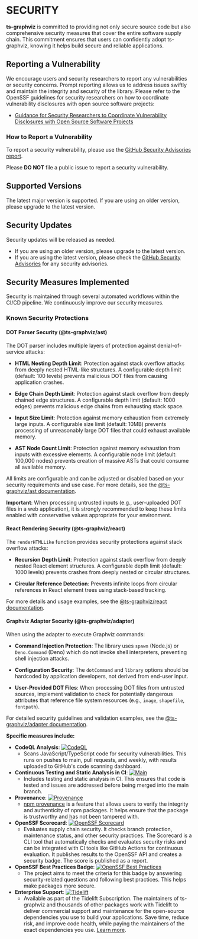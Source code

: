 # SECURITY

**ts-graphviz** is committed to providing not only secure source code but also comprehensive security measures that cover the entire software supply chain. This commitment ensures that users can confidently adopt ts-graphviz, knowing it helps build secure and reliable applications.

## Reporting a Vulnerability

We encourage users and security researchers to report any vulnerabilities or security concerns. Prompt reporting allows us to address issues swiftly and maintain the integrity and security of the library.
Please refer to the OpenSSF guidelines for security researchers on how to coordinate vulnerability disclosures with open source software projects:

- [Guidance for Security Researchers to Coordinate Vulnerability Disclosures with Open Source Software Projects](https://github.com/ossf/oss-vulnerability-guide/blob/main/finder-guide.md#readme)

### How to Report a Vulnerability

To report a security vulnerability, please use the
[GitHub Security Advisories report](https://github.com/ts-graphviz/ts-graphviz/security/advisories/new).

Please **DO NOT** file a public issue to report a security vulnerability.

## Supported Versions

The latest major version is supported. If you are using an older version, please upgrade to the latest version.

## Security Updates

Security updates will be released as needed.

- If you are using an older version, please upgrade to the latest version.
- If you are using the latest version, please check the [GitHub Security Advisories](https://github.com/ts-graphviz/ts-graphviz/security/advisories) for any security advisories.

## Security Measures Implemented

Security is maintained through several automated workflows within the CI/CD pipeline. We continuously improve our security measures.

### Known Security Protections

#### DOT Parser Security (@ts-graphviz/ast)

The DOT parser includes multiple layers of protection against denial-of-service attacks:

- **HTML Nesting Depth Limit**: Protection against stack overflow attacks from deeply nested HTML-like structures. A configurable depth limit (default: 100 levels) prevents malicious DOT files from causing application crashes.

- **Edge Chain Depth Limit**: Protection against stack overflow from deeply chained edge structures. A configurable depth limit (default: 1000 edges) prevents malicious edge chains from exhausting stack space.

- **Input Size Limit**: Protection against memory exhaustion from extremely large inputs. A configurable size limit (default: 10MB) prevents processing of unreasonably large DOT files that could exhaust available memory.

- **AST Node Count Limit**: Protection against memory exhaustion from inputs with excessive elements. A configurable node limit (default: 100,000 nodes) prevents creation of massive ASTs that could consume all available memory.

All limits are configurable and can be adjusted or disabled based on your security requirements and use case. For more details, see the [@ts-graphviz/ast documentation](./packages/ast/README.md#parser-options).

**Important**: When processing untrusted inputs (e.g., user-uploaded DOT files in a web application), it is strongly recommended to keep these limits enabled with conservative values appropriate for your environment.

#### React Rendering Security (@ts-graphviz/react)

The `renderHTMLLike` function provides security protections against stack overflow attacks:

- **Recursion Depth Limit**: Protection against stack overflow from deeply nested React element structures. A configurable depth limit (default: 1000 levels) prevents crashes from deeply nested or circular structures.

- **Circular Reference Detection**: Prevents infinite loops from circular references in React element trees using stack-based tracking.

For more details and usage examples, see the [@ts-graphviz/react documentation](./packages/react/README.md#security-options).

#### Graphviz Adapter Security (@ts-graphviz/adapter)

When using the adapter to execute Graphviz commands:

- **Command Injection Protection**: The library uses `spawn` (Node.js) or `Deno.Command` (Deno) which do not invoke shell interpreters, preventing shell injection attacks.

- **Configuration Security**: The `dotCommand` and `library` options should be hardcoded by application developers, not derived from end-user input.

- **User-Provided DOT Files**: When processing DOT files from untrusted sources, implement validation to check for potentially dangerous attributes that reference file system resources (e.g., `image`, `shapefile`, `fontpath`).

For detailed security guidelines and validation examples, see the [@ts-graphviz/adapter documentation](./packages/adapter/README.md#security-considerations).

**Specific measures include:**

- **CodeQL Analysis**: [![CodeQL](https://github.com/ts-graphviz/ts-graphviz/actions/workflows/codeql-analysis.yml/badge.svg)](https://github.com/ts-graphviz/ts-graphviz/actions/workflows/codeql-analysis.yml)
  - Scans JavaScript/TypeScript code for security vulnerabilities. This runs on pushes to main, pull requests, and weekly, with results uploaded to GitHub's code scanning dashboard.
- **Continuous Testing and Static Analysis in CI**: [![Main](https://github.com/ts-graphviz/ts-graphviz/actions/workflows/main.yaml/badge.svg)](https://github.com/ts-graphviz/ts-graphviz/actions/workflows/main.yaml)
  - Includes testing and static analysis in CI. This ensures that code is tested and issues are addressed before being merged into the main branch.
- **Provenance**: [![Provenance](https://img.shields.io/badge/npm_package-provenanced-green)](https://www.npmjs.com/package/ts-graphviz)
  - [npm provenance](https://docs.npmjs.com/generating-provenance-statements) is a feature that allows users to verify the integrity and authenticity of npm packages. It helps ensure that the package is trustworthy and has not been tampered with.
- **OpenSSF Scorecard**: [![OpenSSF Scorecard](https://api.scorecard.dev/projects/github.com/ts-graphviz/ts-graphviz/badge)](https://scorecard.dev/viewer/?uri=github.com/ts-graphviz/ts-graphviz)
  - Evaluates supply chain security. It checks branch protection, maintenance status, and other security practices. The Scorecard is a CLI tool that automatically checks and evaluates security risks and can be integrated with CI tools like GitHub Actions for continuous evaluation. It publishes results to the OpenSSF API and creates a security badge. The score is published as a report.
- **OpenSSF Best Practices Badge**: [![OpenSSF Best Practices](https://www.bestpractices.dev/projects/8396/badge)](https://www.bestpractices.dev/projects/8396)
  - The project aims to meet the criteria for this badge by answering security-related questions and following best practices. This helps make packages more secure.
- **Enterprise Support**: [![Tidelift](https://tidelift.com/badges/package/npm/ts-graphviz?style=flat)](https://tidelift.com/subscription/pkg/npm-ts-graphviz?utm_source=npm-ts-graphviz&utm_medium=readme)
  - Available as part of the Tidelift Subscription. The maintainers of ts-graphviz and thousands of other packages work with Tidelift to deliver commercial support and maintenance for the open-source dependencies you use to build your applications. Save time, reduce risk, and improve code health, while paying the maintainers of the exact dependencies you use. [Learn more](https://tidelift.com/subscription/pkg/npm-ts-graphviz?utm_source=npm-ts-graphviz&utm_medium=referral&utm_campaign=enterprise&utm_term=repo).

